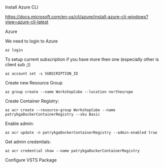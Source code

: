 
Install Azure CLI

https://docs.microsoft.com/en-us/cli/azure/install-azure-cli-windows?view=azure-cli-latest

Azure

We need to login to Azure
```
az login
```
To setup current subscription if you have more then one (especially other is client sub ;))
```
az account set -s SUBSCRIPTION_ID
```
Create new Resource Group
```
az group create --name WorkshopCube --location northeurope
```
Create  Container Registry:
```
az acr create --resource-group WorkshopCube --name patrykgaDockerContainerRegistry --sku Basic
```
Enable admin:
```
az acr update -n patrykgaDockerContainerRegistry --admin-enabled true
```
Get admin credentials:
```
az acr credential show --name patrykgaDockerContainerRegistry
```
Configure VSTS Package
